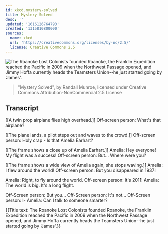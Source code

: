 ```yaml
---
id: xkcd.mystery-solved
title: Mystery Solved
desc: ''
updated: '1616126764793'
created: '1315810800000'
sources:
  name: xkcd
  url: 'https://creativecommons.org/licenses/by-nc/2.5/'
  license: Creative Commons 2.5
---
```

![The Roanoke Lost Colonists founded Roanoke, the Franklin Expedition reached the Pacific in 2009 when the Northwest Passage opened, and Jimmy Hoffa currently heads the Teamsters Union--he just started going by 'James'.](https://imgs.xkcd.com/comics/mystery_solved.png)
> "Mystery Solved", by Randall Munroe, licensed under Creative Commons Attribution-NonCommercial 2.5 License

## Transcript
[[A twin prop airplane flies high overhead.]]
Off-screen person: What's that airplane?

[[The plane lands, a pilot steps out and waves to the crowd.]]
Off-screen person: Holy crap - Is that Amelia Earhart?

[[The frame shows a close up of Amelia Earhart.]]
Amelia: Hey everyone! My flight was a success!
Off-screen person: But... Where were you?

[[The frame shows a wide view of Amelia again, she stops waving.]]
Amelia: I flew around the world!
Off-screen person: But you disappeared in 1937!

Amelia: Right, to fly around the world.
Off-screen person: It's 2011!
Amelia: The world is big. It's a long flight.

Off-Screen person: But you...
Off-Screen person: It's not...
Off-Screen person: I-
Amelia: Can I talk to someone smarter?

{{Title text: The Roanoke Lost Colonists founded Roanoke, the Franklin Expedition reached the Pacific in 2009 when the Northwest Passage opened, and Jimmy Hoffa currently heads the Teamsters Union--he just started going by 'James'.}}
